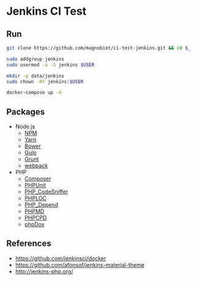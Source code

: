 # Jenkins CI Test

## Run

```bash
git clone https://github.com/magnobiet/ci-test-jenkins.git && cd $_

sudo addgroup jenkins
sudo usermod -a -G jenkins $USER

mkdir -p data/jenkins
sudo chown -Rf jenkins:$USER

docker-compose up -d
```

## Packages

- Node.js
  - [NPM](https://www.npmjs.com)
  - [Yarn](https://yarnpkg.com/)
  - [Bower](https://bower.io)
  - [Gulp](https://gulpjs.com)
  - [Grunt](https://gruntjs.com)
  - [webpack](https://webpack.js.org/)
- PHP
  - [Composer](https://github.com/composer/composer)
  - [PHPUnit](https://github.com/sebastianbergmann/phpunit/)
  - [PHP_CodeSniffer](https://github.com/squizlabs/PHP_CodeSniffer)
  - [PHPLOC](https://github.com/sebastianbergmann/phploc)
  - [PHP_Depend](https://github.com/pdepend/pdepend)
  - [PHPMD](https://github.com/phpmd/phpmd)
  - [PHPCPD](https://github.com/sebastianbergmann/phpcpd)
  - [phpDox](https://github.com/theseer/phpdox)

## References

- https://github.com/jenkinsci/docker
- https://github.com/afonsof/jenkins-material-theme
- http://jenkins-php.org/
